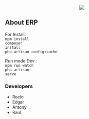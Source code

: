 <p align="center"><img src="https://pbs.twimg.com/profile_images/621460629552001024/Sna8kCsN_400x400.png"></p>

## About ERP

For Install:
<br>
<code>npm install</code>
<br>
<code>composer install</code>
<br>
<code>php artisan config:cache</code>

Run mode Dev : 
<br>
<code>npm run watch</code>
<br>
<code>php artisan serve</code>

### Developers
 - Rocio
 - Edgar
 - Antony
 - Raúl